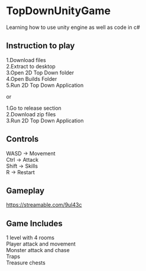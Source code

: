 # TopDownUnityGame
Learning how to use unity engine as well as code in c#

## Instruction to play
1.Download files\
2.Extract to desktop\
3.Open 2D Top Down folder\
4.Open Builds Folder\
5.Run 2D Top Down Application

or

1.Go to release section\
2.Download zip files\
3.Run 2D Top Down Application

## Controls
WASD  ->  Movement\
Ctrl  ->  Attack\
Shift ->  Skills\
R     ->  Restart

## Gameplay
https://streamable.com/9ul43c 

## Game Includes
1 level with 4 rooms\
Player attack and movement\
Monster attack and chase\
Traps\
Treasure chests


